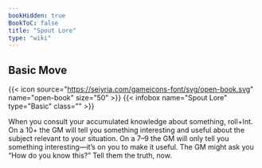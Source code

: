 ```yaml
---
bookHidden: true
BookToC: false
title: "Spout Lore"
type: "wiki"
---
```

## Basic  Move
{{< icon source="https://seiyria.com/gameicons-font/svg/open-book.svg" name="open-book" size="50" >}}
{{< infobox name="Spout Lore" type="Basic" class="" >}}

When you consult your accumulated knowledge about something, roll+Int. On a 10+ the GM will tell you something interesting and useful about the subject relevant to your situation. On a 7–9 the GM will only tell you something interesting—it’s on you to make it useful. The GM might ask you “How do you know this?” Tell them the truth, now.